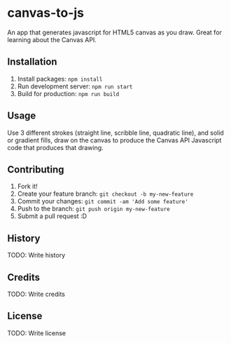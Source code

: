 # canvas-to-js
An app that generates javascript for HTML5 canvas as you draw. Great for learning about the Canvas API.
## Installation
1. Install packages: `npm install`
2. Run development server: `npm run start`
3. Build for production: `npm run build`
## Usage
Use 3 different strokes (straight line, scribble line, quadratic line), and solid or gradient fills, draw on the canvas to produce the Canvas API Javascript code that produces that drawing.
## Contributing
1. Fork it!
2. Create your feature branch: `git checkout -b my-new-feature`
3. Commit your changes: `git commit -am 'Add some feature'`
4. Push to the branch: `git push origin my-new-feature`
5. Submit a pull request :D
## History
TODO: Write history
## Credits
TODO: Write credits
## License
TODO: Write license

